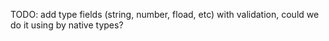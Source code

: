 TODO: add type fields (string, number, fload, etc) with validation, could we do it using by native types?
